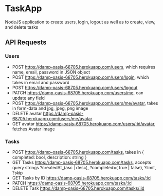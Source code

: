 # TaskApp
NodeJS application to create users, login, logout as well as to create, view, and delete tasks

## API Requests


### Users
- POST https://damp-oasis-68705.herokuapp.com/users, which requires name, email, password in JSON object
- POST https://damp-oasis-68705.herokuapp.com/users/login, which takes in email and password
- POST https://damp-oasis-68705.herokuapp.com/users/logout
- PATCH https://damp-oasis-68705.herokuapp.com/users/me, can update any field 
- POST https://damp-oasis-68705.herokuapp.com/users/me/avatar, takes in form-data and jpg, jpeg, png image
- DELETE avatar https://damp-oasis-68705.herokuapp.com/users/me/avatar
- GET avatar https://damp-oasis-68705.herokuapp.com/users/:id/avatar, fetches Avatar image

### Tasks
- POST https://damp-oasis-68705.herokuapp.com/tasks, takes in { completed: bool, description: string }
- GET Tasks  https://damp-oasis-68705.herokuapp.com/tasks, accepts query strings ?createdAt_(asc | desc), ?completed=( true | false), ?limit, ?skip
- GET Tasks by ID https://damp-oasis-68705.herokuapp.com/tasks/:id
- PATCH https://damp-oasis-68705.herokuapp.com/tasks/:id
- DELETE Task https://damp-oasis-68705.herokuapp.com/tasks/:id
